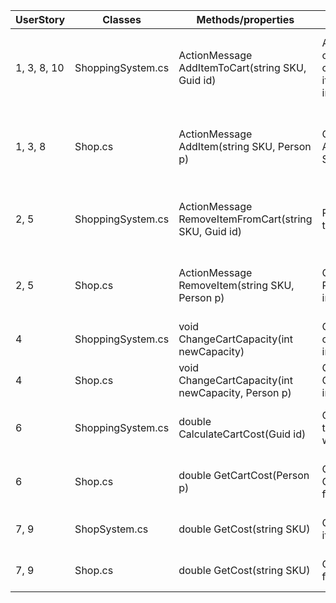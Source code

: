 | UserStory   | Classes           | Methods/properties                                    | Scenario                                                                                           | Outputs                                                 |
|-------------|-------------------|-------------------------------------------------------|----------------------------------------------------------------------------------------------------|---------------------------------------------------------|
| 1, 3, 8, 10 | ShoppingSystem.cs | ActionMessage AddItemToCart(string SKU, Guid id)      | Adds an item(Bagel, coffee, filling) to the cart if it got space for it and it exist in inventory. | True if the bagel is added to the cart, false otherwise |
| 1, 3, 8     | Shop.cs           | ActionMessage AddItem(string SKU, Person p)           | Calls the AddItemToCart in the Shop.cs                                                             | True if the bagel is added to the cart, false otherwise |
| 2, 5        | ShoppingSystem.cs | ActionMessage RemoveItemFromCart(string SKU, Guid id) | Remove an item from the cart if it exists                                                          | True if the item is removed, false otherwise            |
| 2, 5        | Shop.cs           | ActionMessage RemoveItem(string SKU, Person p)        | Calls the RemoveItemFromCart in shop.cs                                                            | True if the item is removed, false otherwise            |
| 4           | ShoppingSystem.cs | void ChangeCartCapacity(int newCapacity)              | Changes the capacity of all carts in the shop                                                      |                                                         |
| 4           | Shop.cs           | void ChangeCartCapacity(int newCapacity, Person p)    | Call the ChangeCartCapacity in shop                                                                |                                                         |
| 6           | ShoppingSystem.cs | double CalculateCartCost(Guid id)                     | Calculate the cost of the cart associated with the guid                                            | The cost of the cart if association, 0 otherwise        |
| 6           | Shop.cs           | double GetCartCost(Person p)                          | Calls the CalculateCartCost from shop                                                              | The cost of the cart if associated, 0 otherwise         |
| 7, 9        | ShopSystem.cs     | double GetCost(string SKU)                            | Get the cost of an item, 0 if not found                                                            | The cost of the item, 0 if not found                    |
| 7, 9        | Shop.cs           | double GetCost(string SKU)                            | Calls the GetCost from shop                                                                        | the cost of the item, 0 if not found                    |